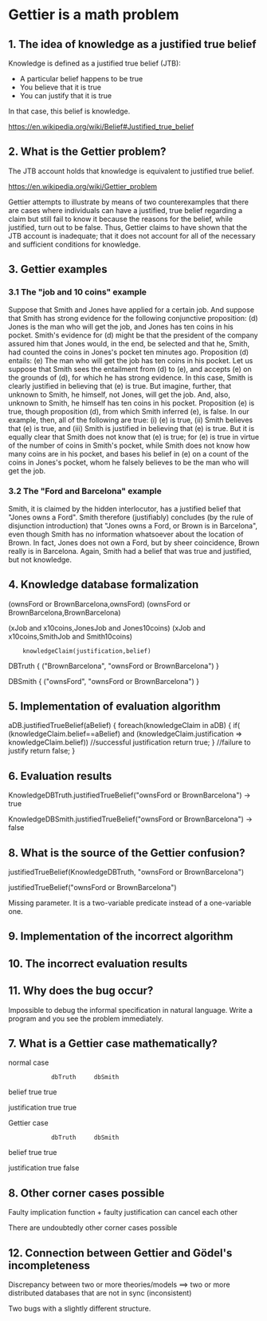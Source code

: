 # Gettier is a math problem

## 1. The idea of knowledge as a justified true belief

Knowledge is defined as a justified true belief (JTB):

* A particular belief happens to be true
* You believe that it is true
* You can justify that it is true

In that case, this belief is knowledge.

https://en.wikipedia.org/wiki/Belief#Justified_true_belief


## 2. What is the Gettier problem?


The JTB account holds that knowledge is equivalent to justified true belief.

https://en.wikipedia.org/wiki/Gettier_problem

Gettier attempts to illustrate by means of two counterexamples that there are cases where individuals can have a justified, true belief regarding a claim but still fail to know it because the reasons for the belief, while justified, turn out to be false. Thus, Gettier claims to have shown that the JTB account is inadequate; that it does not account for all of the necessary and sufficient conditions for knowledge. 

## 3. Gettier examples

### 3.1 The "job and 10 coins" example

Suppose that Smith and Jones have applied for a certain job. And suppose that Smith has strong evidence for the following conjunctive proposition: (d) Jones is the man who will get the job, and Jones has ten coins in his pocket. Smith's evidence for (d) might be that the president of the company assured him that Jones would, in the end, be selected and that he, Smith, had counted the coins in Jones's pocket ten minutes ago. Proposition (d) entails: (e) The man who will get the job has ten coins in his pocket. Let us suppose that Smith sees the entailment from (d) to (e), and accepts (e) on the grounds of (d), for which he has strong evidence. In this case, Smith is clearly justified in believing that (e) is true. But imagine, further, that unknown to Smith, he himself, not Jones, will get the job. And, also, unknown to Smith, he himself has ten coins in his pocket. Proposition (e) is true, though proposition (d), from which Smith inferred (e), is false. In our example, then, all of the following are true: (i) (e) is true, (ii) Smith believes that (e) is true, and (iii) Smith is justified in believing that (e) is true. But it is equally clear that Smith does not know that (e) is true; for (e) is true in virtue of the number of coins in Smith's pocket, while Smith does not know how many coins are in his pocket, and bases his belief in (e) on a count of the coins in Jones's pocket, whom he falsely believes to be the man who will get the job.

### 3.2 The "Ford and Barcelona" example

Smith, it is claimed by the hidden interlocutor, has a justified belief that "Jones owns a Ford". Smith therefore (justifiably) concludes (by the rule of disjunction introduction) that "Jones owns a Ford, or Brown is in Barcelona", even though Smith has no information whatsoever about the location of Brown. In fact, Jones does not own a Ford, but by sheer coincidence, Brown really is in Barcelona. Again, Smith had a belief that was true and justified, but not knowledge.

## 4. Knowledge database formalization

(ownsFord or BrownBarcelona,ownsFord)
(ownsFord or BrownBarcelona,BrownBarcelona)

(xJob and x10coins,JonesJob and Jones10coins)
(xJob and x10coins,SmithJob and Smith10coins)

        knowledgeClaim(justification,belief)
DBTruth
    {
        ("BrownBarcelona", "ownsFord or BrownBarcelona")
    }

DBSmith
    {
        ("ownsFord", "ownsFord or BrownBarcelona")
    }

## 5. Implementation of evaluation algorithm


aDB.justifiedTrueBelief(aBelief) {
    foreach(knowledgeClaim in aDB) {
        if( (knowledgeClaim.belief==aBelief) and (knowledgeClaim.justification => knowledgeClaim.belief))
            //successful justification
            return true;
    }
    //failure to justify
    return false;
}

## 6. Evaluation results

KnowledgeDBTruth.justifiedTrueBelief("ownsFord or BrownBarcelona")
-> true

KnowledgeDBSmith.justifiedTrueBelief("ownsFord or BrownBarcelona")
-> false


## 8. What is the source of the Gettier confusion?


justifiedTrueBelief(KnowledgeDBTruth, "ownsFord or BrownBarcelona")

justifiedTrueBelief("ownsFord or BrownBarcelona")

Missing parameter. It is a two-variable predicate instead of a one-variable one.


## 9. Implementation of the incorrect algorithm

## 10. The incorrect evaluation results


## 11. Why does the bug occur?

Impossible to debug the informal specification in natural language. Write a program and you see the problem immediately.


## 7. What is a Gettier case mathematically?

normal case

                dbTruth     dbSmith

belief          true        true

justification   true        true


Gettier case

                dbTruth     dbSmith

belief          true        true

justification   true        false

## 8. Other corner cases possible

Faulty implication function + faulty justification can cancel each other

There are undoubtedly other corner cases possible

## 12. Connection between Gettier and Gödel's incompleteness


Discrepancy between two or more theories/models ==> two or more distributed databases that are not in sync (inconsistent)

Two bugs with a slightly different structure.

